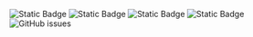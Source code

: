 ![Static Badge](https://img.shields.io/badge/blacklists-60-000000) ![Static Badge](https://img.shields.io/badge/blacklisted-2734686-cc0000) ![Static Badge](https://img.shields.io/badge/whitelisted-2242-00CC00) ![Static Badge](https://img.shields.io/badge/streaming_blacklist-28106-000000) ![GitHub issues](https://img.shields.io/github/issues/fabriziosalmi/blacklists)
